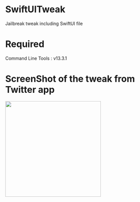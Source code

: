 # SwiftUITweak
Jailbreak tweak including SwiftUI file

# Required
Command Line Tools : v13.3.1 

# ScreenShot of the tweak from Twitter app

<img src="https://crazy90.com/Crazy/Files/swiswi.jpeg" width="300"/> 
